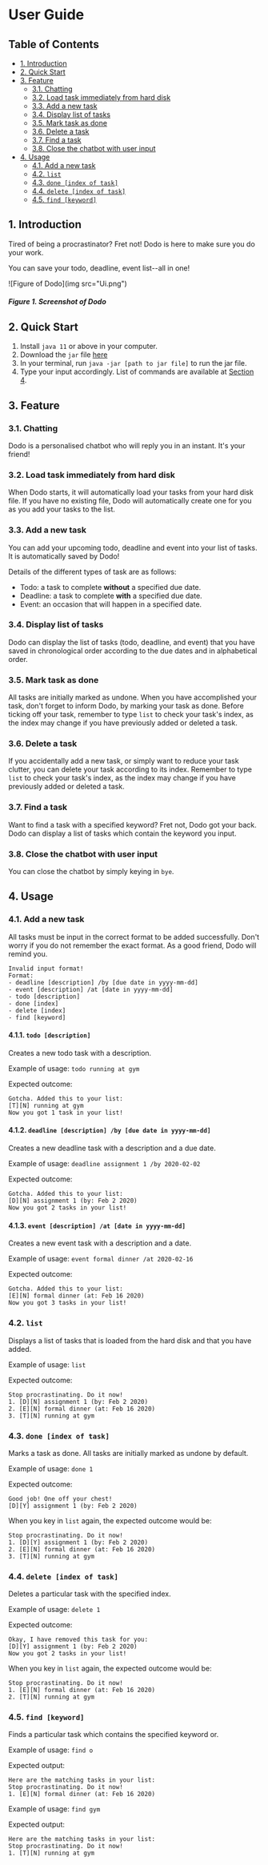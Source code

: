 # User Guide

## Table of Contents
* [1. Introduction](#1-introduction)
* [2. Quick Start](#2-quick-start)
* [3. Feature](#3-feature)
    * [3.1. Chatting](#31-chatting)
    * [3.2. Load task immediately from hard disk](#32-load-task-immediately-from-hard-disk)
    * [3.3. Add a new task](#33-add-a-new-task)
    * [3.4. Display list of tasks](#34-display-list-of-tasks)
    * [3.5. Mark task as done](#35-mark-task-as-done)
    * [3.6. Delete a task](#36-delete-a-task)
    * [3.7. Find a task](#37-find-a-task)
    * [3.8. Close the chatbot with user input](#38-close-the-chatbot-with-user-input)
* [4. Usage](#4-usage)
    * [4.1. Add a new task](#41-add-a-new-task)
    * [4.2. `list`](#42-list)
    * [4.3. `done [index of task]`](#43-done-index-of-task)
    * [4.4. `delete [index of task]`](#44-delete-index-of-task)
    * [4.5. `find [keyword]`](#45-find-keyword)

## 1. Introduction
Tired of being a procrastinator? Fret not! Dodo is here to make sure you do your work.

You can save your todo, deadline, event list--all in one!

![Figure of Dodo](img src="Ui.png")
##### Figure 1. Screenshot of Dodo

## 2. Quick Start
1. Install `java 11` or above in your computer.
2. Download the `jar` file [here](https://github.com/johannagwan/duke/releases/tag/v0.2)
3. In your terminal, run `java -jar [path to jar file]` to run the jar file.
4. Type your input accordingly. List of commands are available at [Section 4](#4-usage). 

## 3. Feature
### 3.1. Chatting
Dodo is a personalised chatbot who will reply you in an instant. It's your friend!

### 3.2. Load task immediately from hard disk
When Dodo starts, it will automatically load your tasks from your hard disk file. If you have no existing file, Dodo will automatically create one for you as you add your tasks to the list.

### 3.3. Add a new task
You can add your upcoming todo, deadline and event into your list of tasks. It is automatically saved by Dodo!

Details of the different types of task are as follows: 
* Todo: a task to complete **without** a specified due date.
* Deadline: a task to complete **with** a specified due date.
* Event: an occasion that will happen in a specified date.

### 3.4. Display list of tasks
Dodo can display the list of tasks (todo, deadline, and event) that you have saved in chronological order according to the due dates and in alphabetical order.

### 3.5. Mark task as done
All tasks are initially marked as undone. When you have accomplished your task, don't forget to inform Dodo, by marking your task as done. Before ticking off your task, remember to type `list` to check your task's index, as the index may change if you have previously added or deleted a task.

### 3.6. Delete a task
If you accidentally add a new task, or simply want to reduce your task clutter, you can delete your task according to its index. Remember  to type `list` to check your task's index, as the index may change if you have previously added or deleted a task.

### 3.7. Find a task
Want to find a task with a specified keyword? Fret not, Dodo got your back. Dodo can display a list of tasks which contain the keyword you input.

### 3.8. Close the chatbot with user input
You can close the chatbot by simply keying in `bye`.

## 4. Usage

### 4.1. Add a new task
All tasks must be input in the correct format to be added successfully. Don't worry if you do not remember the exact format. As a good friend, Dodo will remind you.
```
Invalid input format!
Format:
- deadline [description] /by [due date in yyyy-mm-dd]
- event [description] /at [date in yyyy-mm-dd]
- todo [description]
- done [index]
- delete [index]
- find [keyword]
```

#### 4.1.1. `todo [description]`
Creates a new todo task with a description.

Example of usage: `todo running at gym`

Expected outcome:
```
Gotcha. Added this to your list:
[T][N] running at gym
Now you got 1 task in your list!
```

#### 4.1.2. `deadline [description] /by [due date in yyyy-mm-dd]`
Creates a new deadline task with a description and a due date.

Example of usage: `deadline assignment 1 /by 2020-02-02`

Expected outcome:
```
Gotcha. Added this to your list:
[D][N] assignment 1 (by: Feb 2 2020)
Now you got 2 tasks in your list!
```

#### 4.1.3. `event [description] /at [date in yyyy-mm-dd]`
Creates a new event task with a description and a date.

Example of usage: `event formal dinner /at 2020-02-16`

Expected outcome:
```
Gotcha. Added this to your list:
[E][N] formal dinner (at: Feb 16 2020)
Now you got 3 tasks in your list!
```

### 4.2. `list`
Displays a list of tasks that is loaded from the hard disk and that you have added.

Example of usage: `list`

Expected outcome:
```
Stop procrastinating. Do it now!
1. [D][N] assignment 1 (by: Feb 2 2020)
2. [E][N] formal dinner (at: Feb 16 2020)
3. [T][N] running at gym
```

### 4.3. `done [index of task]`
Marks a task as done. All tasks are initially marked as undone by default.

Example of usage: `done 1`

Expected outcome:
```
Good job! One off your chest!
[D][Y] assignment 1 (by: Feb 2 2020)
```

When you key in `list` again, the expected outcome would be:
```
Stop procrastinating. Do it now!
1. [D][Y] assignment 1 (by: Feb 2 2020)
2. [E][N] formal dinner (at: Feb 16 2020)
3. [T][N] running at gym
```

### 4.4. `delete [index of task]`
Deletes a particular task with the specified index.

Example of usage: `delete 1`

Expected outcome:
```
Okay, I have removed this task for you:
[D][Y] assignment 1 (by: Feb 2 2020)
Now you got 2 tasks in your list!
```

When you key in `list` again, the expected outcome would be:
```
Stop procrastinating. Do it now!
1. [E][N] formal dinner (at: Feb 16 2020)
2. [T][N] running at gym
```

### 4.5. `find [keyword]`
Finds a particular task which contains the specified keyword or.

Example of usage: `find o`

Expected output:
```
Here are the matching tasks in your list:
Stop procrastinating. Do it now!
1. [E][N] formal dinner (at: Feb 16 2020)
```

Example of usage: `find gym`

Expected output:
```
Here are the matching tasks in your list:
Stop procrastinating. Do it now!
1. [T][N] running at gym
```
